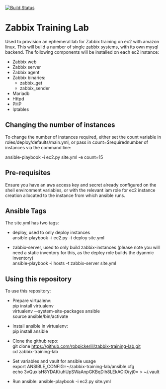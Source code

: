 [![Build Status](https://travis-ci.org/robpickerill/zabbix-training-lab.svg?branch=master)](https://travis-ci.org/robpickerill/zabbix-training-lab)

# Zabbix Training Lab

Used to provision an ephemeral lab for Zabbix training on ec2 with amazon linux. This will build a number of single zabbix systems, with its own mysql backend. The following components will be installed on each ec2 instance:

- Zabbix web
- Zabbix server
- Zabbix agent
- Zabbix binaries:
  - zabbix_get
  - zabbix_sender
- Mariadb
- Httpd
- PHP
- Iptables

## Changing the number of instances

To change the number of instances required, either set the count variable in roles/deploy/defaults/main.yml, or pass in count=$requirednumber of instances via the command line:

ansible-playbook -i ec2.py site.yml -e count=15

## Pre-requisites

Ensure you have an aws access key and secret already configured on the shell environment variables, or with the relevant iam role for ec2 instance creation allocated to the instance from which ansible runs.

## Ansible Tags

The site.yml has two tags:

 - deploy, used to only deploy instances  
ansible-playbook -i ec2.py -t deploy site.yml

 - zabbix-server, used to only build zabbix-instances (please note you will need a static inventory for this, as the deploy role builds the dyanmic inventory)  
ansible-playbook -i hosts -t zabbix-server site.yml  

## Using this repository

To use this repository:

- Prepare  virtualenv:  
pip install virtualenv  
virtualenv --system-site-packages ansible  
source ansible/bin/activate  

- Install ansible in virtualenv:  
pip install ansible

- Clone the github repo:  
git clone https://github.com/robpickerill/zabbix-training-lab.git  
cd zabbix-training-lab

- Set variables and vault for ansible usage  
export ANSIBLE_CONFIG=~/zabbix-training-lab/ansible.cfg  
echo 3vQuxIsH8YDAK/uhUpSWaAnpGKBqDlh8LEkAOlO/yj0= > ~/.vault

- Run ansible:
ansible-playbook -i ec2.py site.yml
